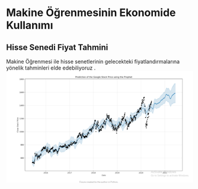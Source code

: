 # Makine Öğrenmesinin Ekonomide Kullanımı
## Hisse Senedi Fiyat Tahmini
Makine Öğrenmesi ile hisse senetlerinin gelecekteki fiyatlandırmalarına yönelik tahminleri elde edebiliyoruz . 
![github](googlehissetahmini.png)
